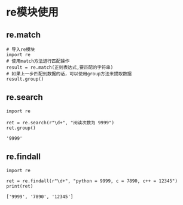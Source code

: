 # re模块使用

## re.match

```text
# 导入re模块
import re
# 使用match方法进行匹配操作
result = re.match(正则表达式,要匹配的字符串)
# 如果上一步匹配到数据的话，可以使用group方法来提取数据
result.group()
```

## re.search

```text
import re

ret = re.search(r"\d+", "阅读次数为 9999")
ret.group()
```

```text
'9999'
```

## re.findall

```text
import re

ret = re.findall(r"\d+", "python = 9999, c = 7890, c++ = 12345")
print(ret)
```

```text
['9999', '7890', '12345']
```

